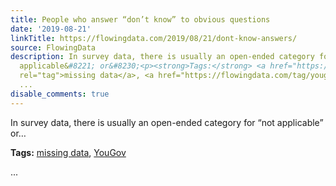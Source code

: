 ```yaml
---
title: People who answer “don’t know” to obvious questions
date: '2019-08-21'
linkTitle: https://flowingdata.com/2019/08/21/dont-know-answers/
source: FlowingData
description: In survey data, there is usually an open-ended category for &#8220;not
  applicable&#8221; or&#8230;<p><strong>Tags:</strong> <a href="https://flowingdata.com/tag/missing-data/"
  rel="tag">missing data</a>, <a href="https://flowingdata.com/tag/yougov/" rel="tag">YouGov</a></p>
  ...
disable_comments: true
---
```

In survey data, there is usually an open-ended category for &#8220;not applicable&#8221; or&#8230;<p><strong>Tags:</strong> <a href="https://flowingdata.com/tag/missing-data/" rel="tag">missing data</a>, <a href="https://flowingdata.com/tag/yougov/" rel="tag">YouGov</a></p> ...